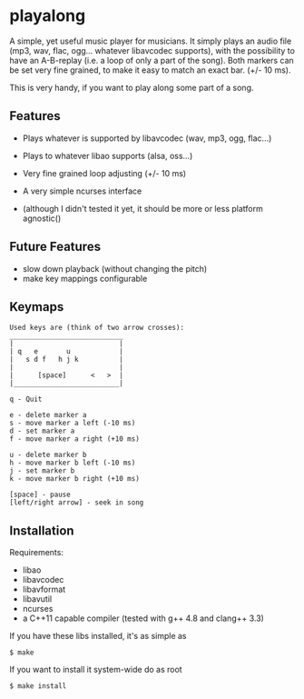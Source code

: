 playalong
=========

A simple, yet useful music player for musicians. It simply plays an audio file
(mp3, wav, flac, ogg... whatever libavcodec supports), with the possibility to
have an A-B-replay (i.e. a loop of only a part of the song). Both markers can be
set very fine grained, to make it easy to match an exact bar. (+/- 10 ms).

This is very handy, if you want to play along some part of a song.

Features
--------

* Plays whatever is supported by libavcodec (wav, mp3, ogg, flac...)
* Plays to whatever libao supports (alsa, oss...)
* Very fine grained loop adjusting (+/- 10 ms)
* A very simple ncurses interface

* (although I didn't tested it yet, it should be more or less platform
  agnostic()


Future Features
---------------
* slow down playback (without changing the pitch)
* make key mappings configurable

Keymaps
-------


    Used keys are (think of two arrow crosses):
    ____________________________
    |                          |
    | q   e       u            |
    |   s d f   h j k          |
    |                          |
    |      [space]      <   >  |
    |__________________________|

    q - Quit

    e - delete marker a
    s - move marker a left (-10 ms)
    d - set marker a
    f - move marker a right (+10 ms)

    u - delete marker b
    h - move marker b left (-10 ms)
    j - set marker b
    k - move marker b right (+10 ms)

    [space] - pause
    [left/right arrow] - seek in song

Installation
------------

Requirements:
* libao
* libavcodec
* libavformat
* libavutil
* ncurses
* a C++11 capable compiler (tested with g++ 4.8 and clang++ 3.3)


If you have these libs installed, it's as simple as

    $ make

If you want to install it system-wide do as root

    $ make install
